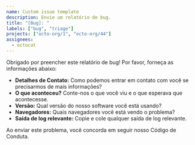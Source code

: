 ```yaml
---
name: Custom issue template
description: Envie um relatório de bug.
title: "[Bug]: "
labels: ["bug", "triage"]
projects: ["octo-org/1", "octo-org/44"]
assignees:
  - octocat
---
```


Obrigado por preencher este relatório de bug! Por favor, forneça as informações abaixo:

- **Detalhes de Contato:** Como podemos entrar em contato com você se precisarmos de mais informações?
- **O que aconteceu?** Conte-nos o que você viu e o que esperava que acontecesse.
- **Versão:** Qual versão do nosso software você está usando?
- **Navegadores:** Quais navegadores você está vendo o problema?
- **Saída de log relevante:** Copie e cole qualquer saída de log relevante.

Ao enviar este problema, você concorda em seguir nosso Código de Conduta.
